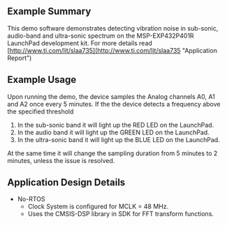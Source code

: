 ## Example Summary

This demo software demonstrates detecting vibration noise in sub-sonic, audio-band and ultra-sonic spectrum on the MSP-EXP432P401R LaunchPad development kit. For more details read  [http://www.ti.com/lit/slaa735](http://www.ti.com/lit/slaa735 "Application Report")

## Example Usage

Upon running the demo, the device samples the Analog channels A0, A1 and A2 once every 5 minutes. If the the device detects a frequency above the specified threshold

1. In the sub-sonic band it will light up the RED LED on the LaunchPad.
2. In the audio band it will light up the GREEN LED on the LaunchPad.
3. In the ultra-sonic band it will light up the BLUE LED on the LaunchPad.

At the same time it will change the sampling duration from 5 minutes to 2 minutes, unless the issue is resolved.

## Application Design Details

* No-RTOS
  * Clock System is configured for MCLK = 48 MHz.
  * Uses the CMSIS-DSP library in SDK for FFT transform functions.
